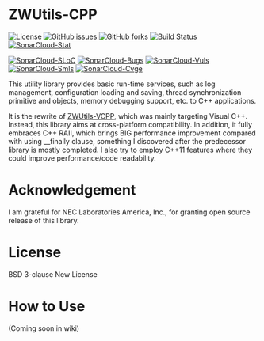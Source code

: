 # ZWUtils-CPP
[![License](https://img.shields.io/github/license/Adam5Wu/ZWUtils-Java.svg)](./LICENSE)
[![GitHub issues](https://img.shields.io/github/issues/Adam5Wu/ZWUtils-Java.svg)](https://github.com/Adam5Wu/ZWUtils-Java/issues)
[![GitHub forks](https://img.shields.io/github/forks/Adam5Wu/ZWUtils-Java.svg)](https://github.com/Adam5Wu/ZWUtils-Java/network)
[![Build Status](https://travis-ci.org/Adam5Wu/ZWUtils-Java.svg?branch=master)](https://travis-ci.org/Adam5Wu/ZWUtils-Java)
[![SonarCloud-Stat](https://sonarcloud.io/api/badges/gate?key=ZWUtils-Java)](https://sonarcloud.io/dashboard?id=ZWUtils-Java)

[![SonarCloud-SLoC](https://sonarcloud.io/api/badges/measure?key=ZWUtils-Java&metric=lines)](https://sonarcloud.io/dashboard?id=ZWUtils-Java)
[![SonarCloud-Bugs](https://sonarcloud.io/api/badges/measure?key=ZWUtils-Java&metric=bugs)](https://sonarcloud.io/dashboard?id=ZWUtils-Java)
[![SonarCloud-Vuls](https://sonarcloud.io/api/badges/measure?key=ZWUtils-Java&metric=vulnerabilities)](https://sonarcloud.io/dashboard?id=ZWUtils-Java)
[![SonarCloud-Smls](https://sonarcloud.io/api/badges/measure?key=ZWUtils-Java&metric=code_smells)](https://sonarcloud.io/dashboard?id=ZWUtils-Java)
[![SonarCloud-Cvge](https://sonarcloud.io/api/badges/measure?key=ZWUtils-Java&metric=coverage)](https://sonarcloud.io/dashboard?id=ZWUtils-Java)

This utility library provides basic run-time services, such as log management, configuration loading and saving, thread synchronization primitive and objects, memory debugging support, etc. to C++ applications.

It is the rewrite of [ZWUtils-VCPP](https://github.com/Adam5Wu/ZWUtils-VCPP), which was mainly targeting Visual C++. Instead, this library aims at cross-platform compatibility. In addition, it fully embraces C++ RAII, which brings BIG performance improvement compared with using __finally clause, something I discovered after the predecessor library is mostly completed. I also try to employ C++11 features where they could improve performance/code readability.

# Acknowledgement
I am grateful for NEC Laboratories America, Inc., for granting open source release of this library.

# License
BSD 3-clause New License

# How to Use
(Coming soon in wiki)
